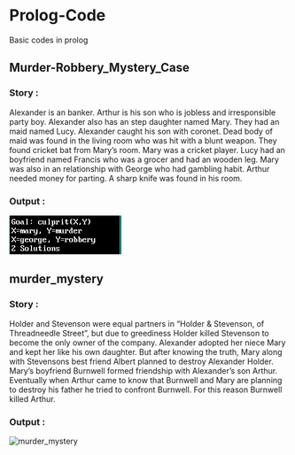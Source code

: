 # Prolog-Code
Basic codes in prolog

## Murder-Robbery_Mystery_Case
### Story : 
Alexander  is an banker. Arthur is his son who is jobless and irresponsible party boy. Alexander also has an step daughter named Mary. They had an maid named Lucy. Alexander caught his son with coronet. Dead body of maid was found in the living room who was hit with a blunt weapon. They found cricket bat from Mary’s room. Mary was a cricket player. Lucy had an boyfriend named Francis who was a grocer and had an wooden leg. Mary was also in an relationship with George who had gambling habit. Arthur needed money for parting. A sharp knife was found in his room. 
### Output :
![Murder-Robbery_Mystery_Case](https://github.com/Ye11ow-Flash/Prolog-Code/blob/master/Output/Output_Murder-Robbery_Mystery_Case.PNG)


## murder_mystery
### Story : 
Holder and Stevenson were equal partners in “Holder & Stevenson, of Threadneedle Street”, but due to greediness Holder killed Stevenson to become the only owner of the company. Alexander adopted her niece Mary and kept her like his own daughter. But after knowing the truth, Mary along with Stevensons best friend Albert  planned to destroy Alexander Holder. 
Mary’s boyfriend Burnwell formed friendship with Alexander’s son Arthur. Eventually when Arthur came to know that Burnwell and Mary are planning to destroy his father he tried to confront Burnwell. For this reason Burnwell killed Arthur.
### Output :
![murder_mystery](https://github.com/kaushal18/Prolog-Code/blob/master/Output/output_murder_mystery.png)
